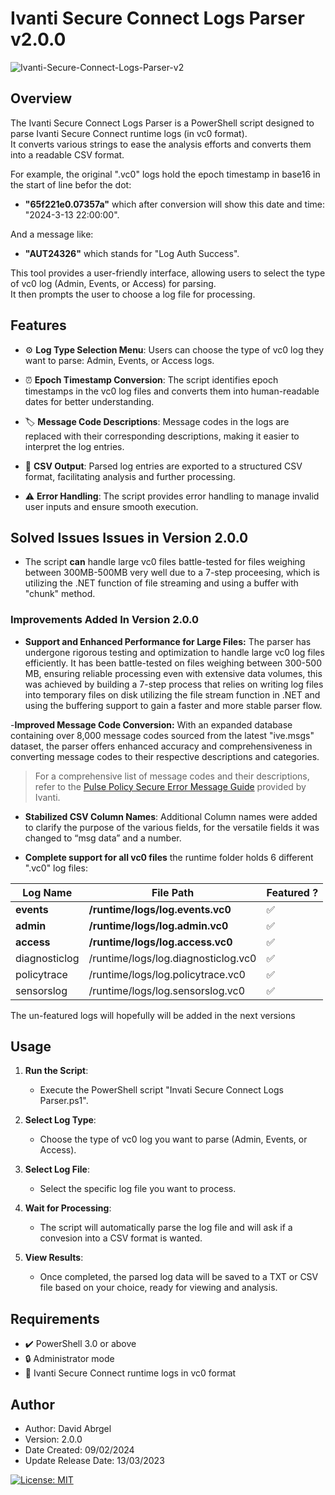# Ivanti Secure Connect Logs Parser v2.0.0

![Ivanti-Secure-Connect-Logs-Parser-v2](https://github.com/SeizeCyber/Ivanti-Secure-Connect-Logs-Parser/assets/42407252/6424f7e1-c48c-4a8a-ae54-c57d9bb21705)





## Overview

The Ivanti Secure Connect Logs Parser is a PowerShell script designed to parse Ivanti Secure Connect runtime logs (in vc0 format).  
It converts various strings to ease the analysis efforts and converts them into a readable CSV format.  
  
For example, the original ".vc0" logs hold the epoch timestamp in base16 in the start of line befor the dot:  
- **"65f221e0.07357a"** which after conversion will show this date and time: "2024-3-13 22:00:00".
  
And a message like:  
- **"AUT24326"**  which stands for "Log Auth Success".

This tool provides a user-friendly interface, allowing users to select the type of vc0 log (Admin, Events, or Access) for parsing.  
It then prompts the user to choose a log file for processing.

## Features

- :gear: **Log Type Selection Menu**: Users can choose the type of vc0 log they want to parse: Admin, Events, or Access logs.
  
- :alarm_clock: **Epoch Timestamp Conversion**: The script identifies epoch timestamps in the vc0 log files and converts them into human-readable dates for better understanding.

- :label: **Message Code Descriptions**: Message codes in the logs are replaced with their corresponding descriptions, making it easier to interpret the log entries.

- :page_with_curl: **CSV Output**: Parsed log entries are exported to a structured CSV format, facilitating analysis and further processing.

- :warning: **Error Handling**: The script provides error handling to manage invalid user inputs and ensure smooth execution.

## Solved Issues Issues in Version 2.0.0
- The script **can** handle large vc0 files battle-tested for files weighing between 300MB-500MB very well due to a 7-step proceesing,
  which is utilizing the .NET function of file streaming and using a buffer with "chunk" method.
  
### Improvements Added In Version 2.0.0
- **Support and Enhanced Performance for Large Files:**
The parser has undergone rigorous testing and optimization to handle large vc0 log files efficiently. It has been battle-tested on files weighing between 300-500 MB, ensuring reliable processing even with extensive data volumes,
this was achieved by building a 7-step process that relies on writing log files into temporary files on disk utilizing the file stream function in .NET and using the buffering support to gain a faster and more stable parser flow.

-**Improved Message Code Conversion:** 
With an expanded database containing over 8,000 message codes sourced from the latest "ive.msgs" dataset, the parser offers enhanced accuracy and comprehensiveness in converting message codes to their respective descriptions and categories.
> For a comprehensive list of message codes and their descriptions, refer to the [Pulse Policy Secure Error Message Guide](https://help.ivanti.com/ps/legacy/PPS/9.1Rx/9.1R9/Pulse-Policy-Secure-Error-Message-Guide.pdf) provided by Ivanti.


- **Stabilized CSV Column Names**: Additional Column names were added to clarify the purpose of the various fields, for the versatile fields it was changed to “msg data” and a number.
  
- **Complete support for all vc0 files** the runtime folder holds 6 different ".vc0" log files:

| Log Name      | File Path                              | Featured ?
|---------------|----------------------------------------|---------------|  
| **events**        | **/runtime/logs/log.events.vc0**           | ✅        |  
| **admin**         | **/runtime/logs/log.admin.vc0**            | ✅        |   
| **access**        | **/runtime/logs/log.access.vc0**           | ✅        |  
| diagnosticlog | /runtime/logs/log.diagnosticlog.vc0    | ✅         |  
| policytrace   | /runtime/logs/log.policytrace.vc0      | ✅         |  
| sensorslog    | /runtime/logs/log.sensorslog.vc0       | ✅        |   

The un-featured logs will hopefully will be added in the next versions

## Usage

1. **Run the Script**:
   - Execute the PowerShell script "Invati Secure Connect Logs Parser.ps1".
   
2. **Select Log Type**:
   - Choose the type of vc0 log you want to parse (Admin, Events, or Access).

3. **Select Log File**:
   - Select the specific log file you want to process.

4. **Wait for Processing**:
   - The script will automatically parse the log file and will ask  if a convesion into a CSV format is wanted.

5. **View Results**:
   - Once completed, the parsed log data will be saved to a TXT or CSV file based on your choice, ready for viewing and analysis.

## Requirements

- :heavy_check_mark: PowerShell 3.0 or above
- :lock: Administrator mode
- :file_folder: Ivanti Secure Connect runtime logs in vc0 format

## Author

- Author: David Abrgel
- Version: 2.0.0
- Date Created: 09/02/2024
- Update Release Date: 13/03/2023

[![License: MIT](https://img.shields.io/badge/License-MIT-blue.svg)](https://opensource.org/licenses/MIT)

